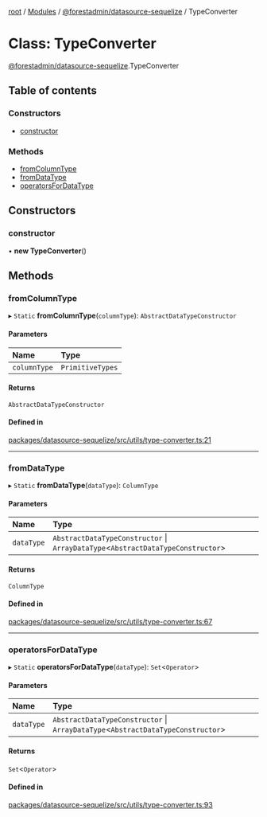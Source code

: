 [root](../README.md) / [Modules](../modules.md) / [@forestadmin/datasource-sequelize](../modules/forestadmin_datasource_sequelize.md) / TypeConverter

# Class: TypeConverter

[@forestadmin/datasource-sequelize](../modules/forestadmin_datasource_sequelize.md).TypeConverter

## Table of contents

### Constructors

- [constructor](forestadmin_datasource_sequelize.TypeConverter.md#constructor)

### Methods

- [fromColumnType](forestadmin_datasource_sequelize.TypeConverter.md#fromcolumntype)
- [fromDataType](forestadmin_datasource_sequelize.TypeConverter.md#fromdatatype)
- [operatorsForDataType](forestadmin_datasource_sequelize.TypeConverter.md#operatorsfordatatype)

## Constructors

### constructor

• **new TypeConverter**()

## Methods

### fromColumnType

▸ `Static` **fromColumnType**(`columnType`): `AbstractDataTypeConstructor`

#### Parameters

| Name | Type |
| :------ | :------ |
| `columnType` | `PrimitiveTypes` |

#### Returns

`AbstractDataTypeConstructor`

#### Defined in

[packages/datasource-sequelize/src/utils/type-converter.ts:21](https://github.com/ForestAdmin/agent-nodejs/blob/0eb369e/packages/datasource-sequelize/src/utils/type-converter.ts#L21)

___

### fromDataType

▸ `Static` **fromDataType**(`dataType`): `ColumnType`

#### Parameters

| Name | Type |
| :------ | :------ |
| `dataType` | `AbstractDataTypeConstructor` \| `ArrayDataType`<`AbstractDataTypeConstructor`\> |

#### Returns

`ColumnType`

#### Defined in

[packages/datasource-sequelize/src/utils/type-converter.ts:67](https://github.com/ForestAdmin/agent-nodejs/blob/0eb369e/packages/datasource-sequelize/src/utils/type-converter.ts#L67)

___

### operatorsForDataType

▸ `Static` **operatorsForDataType**(`dataType`): `Set`<`Operator`\>

#### Parameters

| Name | Type |
| :------ | :------ |
| `dataType` | `AbstractDataTypeConstructor` \| `ArrayDataType`<`AbstractDataTypeConstructor`\> |

#### Returns

`Set`<`Operator`\>

#### Defined in

[packages/datasource-sequelize/src/utils/type-converter.ts:93](https://github.com/ForestAdmin/agent-nodejs/blob/0eb369e/packages/datasource-sequelize/src/utils/type-converter.ts#L93)
